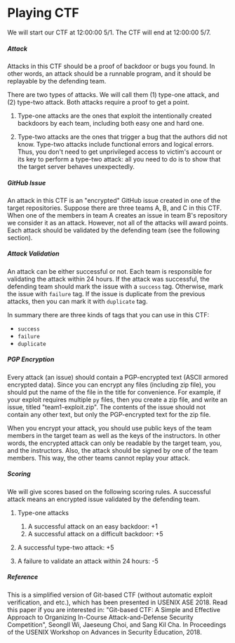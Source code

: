 # Playing CTF

We will start our CTF at 12:00:00 5/1. The CTF will end at 12:00:00 5/7.

##### Attack

Attacks in this CTF should be a proof of backdoor or bugs you found. In other
words, an attack should be a runnable program, and it should be replayable by
the defending team.

There are two types of attacks. We will call them (1) type-one attack, and (2)
type-two attack. Both attacks require a proof to get a point.

1. Type-one attacks are the ones that exploit the intentionally created
   backdoors by each team, including both easy one and hard one.

2. Type-two attacks are the ones that trigger a bug that the authors did not
   know. Type-two attacks include functional errors and logical errors. Thus,
   you don't need to get unprivileged access to victim's account or its key to
   perform a type-two attack: all you need to do is to show that the target
   server behaves unexpectedly.

##### GitHub Issue

An attack in this CTF is an "encrypted" GitHub issue created in one of the
target repositories. Suppose there are three teams A, B, and C in this CTF. When
one of the members in team A creates an issue in team B's repository we consider
it as an attack. However, not all of the attacks will award points. Each attack
should be validated by the defending team (see the following section).

##### Attack Validation

An attack can be either successful or not. Each team is responsible for
validating the attack within 24 hours. If the attack was successful, the
defending team should mark the issue with a `success` tag. Otherwise, mark the
issue with `failure` tag. If the issue is duplicate from the previous attacks,
then you can mark it with `duplicate` tag.

In summary there are three kinds of tags that you can use in this CTF:
- `success`
- `failure`
- `duplicate`

##### PGP Encryption

Every attack (an issue) should contain a PGP-encrypted text (ASCII armored
encrypted data). Since you can encrypt any files (including zip file), you
should put the name of the file in the title for convenience. For example, if
your exploit requires multiple `py` files, then you create a zip file, and write
an issue, titled "team1-exploit.zip". The contents of the issue should not
contain any other text, but only the PGP-encrypted text for the zip file.

When you encrypt your attack, you should use public keys of the team members in
the target team as well as the keys of the instructors. In other words, the
encrypted attack can only be readable by the target team, you, and the
instructors. Also, the attack should be signed by one of the team members. This
way, the other teams cannot replay your attack.

##### Scoring

We will give scores based on the following scoring rules. A successful attack
means an encrypted issue validated by the defending team.

1. Type-one attacks
    1. A successful attack on an easy backdoor: +1
    1. A successful attack on a difficult backdoor: +5

2. A successful type-two attack: +5

3. A failure to validate an attack within 24 hours: -5

##### Reference

This is a simplified version of Git-based CTF (without automatic exploit
verification, and etc.), which has been presented in USENIX ASE 2018. Read this
paper if you are interested in: "Git-based CTF: A Simple and Effective Approach
to Organizing In-Course Attack-and-Defense Security Competition", SeongIl Wi,
Jaeseung Choi, and Sang Kil Cha.  In Proceedings of the USENIX Workshop on
Advances in Security Education, 2018.
